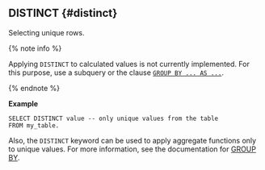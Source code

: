## DISTINCT {#distinct}

Selecting unique rows.

{% note info %}

Applying `DISTINCT` to calculated values is not currently implemented. For this purpose, use a subquery or the clause [`GROUP BY ... AS ...`](../../group_by.md).

{% endnote %}

**Example**

```yql
SELECT DISTINCT value -- only unique values from the table
FROM my_table.
```

Also, the `DISTINCT` keyword can be used to apply aggregate functions only to unique values. For more information, see the documentation for [GROUP BY](../../group_by.md).